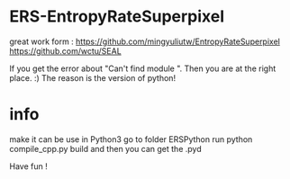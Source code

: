 # ERS-EntropyRateSuperpixel
great work form :
https://github.com/mingyuliutw/EntropyRateSuperpixel
https://github.com/wctu/SEAL

If you get the error about "Can't find module <module name>".
Then you are at the right place. :)
The reason is the version of python!
# info
make it can be use in Python3
go to folder ERSPython
run 
python compile_cpp.py build
and then you can get the .pyd 


Have fun !